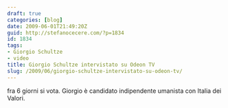 ```yaml
---
draft: true
categories: [blog]
date: 2009-06-01T21:49:20Z
guid: http://stefanocecere.com/?p=1834
id: 1834
tags:
- Giorgio Schultze
- video
title: Giorgio Schultze intervistato su Odeon TV
slug: /2009/06/giorgio-schultze-intervistato-su-odeon-tv/
---
```


fra 6 giorni si vota. Giorgio è candidato indipendente umanista con Italia dei Valori.